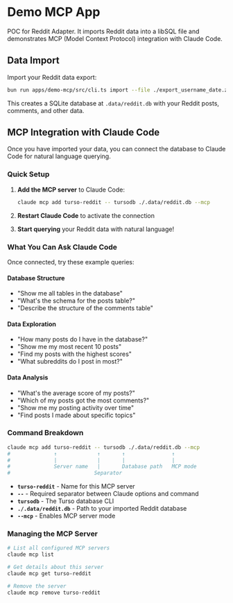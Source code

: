 # Demo MCP App

POC for Reddit Adapter. It imports Reddit data into a libSQL file and demonstrates MCP (Model Context Protocol) integration with Claude Code.

## Data Import

Import your Reddit data export:

```bash
bun run apps/demo-mcp/src/cli.ts import --file ./export_username_date.zip
```

This creates a SQLite database at `.data/reddit.db` with your Reddit posts, comments, and other data.

## MCP Integration with Claude Code

Once you have imported your data, you can connect the database to Claude Code for natural language querying.

### Quick Setup

1. **Add the MCP server** to Claude Code:
   ```bash
   claude mcp add turso-reddit -- tursodb ./.data/reddit.db --mcp
   ```

2. **Restart Claude Code** to activate the connection

3. **Start querying** your Reddit data with natural language!

### What You Can Ask Claude Code

Once connected, try these example queries:

#### Database Structure
- "Show me all tables in the database"
- "What's the schema for the posts table?"
- "Describe the structure of the comments table"

#### Data Exploration
- "How many posts do I have in the database?"
- "Show me my most recent 10 posts"
- "Find my posts with the highest scores"
- "What subreddits do I post in most?"

#### Data Analysis
- "What's the average score of my posts?"
- "Which of my posts got the most comments?"
- "Show me my posting activity over time"
- "Find posts I made about specific topics"

### Command Breakdown

```bash
claude mcp add turso-reddit -- tursodb ./.data/reddit.db --mcp
#              ↑             ↑       ↑               ↑
#              |             |       |               |
#              Server name   |       Database path   MCP mode
#                           Separator
```

- **`turso-reddit`** - Name for this MCP server 
- **`--`** - Required separator between Claude options and command
- **`tursodb`** - The Turso database CLI
- **`./.data/reddit.db`** - Path to your imported Reddit database
- **`--mcp`** - Enables MCP server mode

### Managing the MCP Server

```bash
# List all configured MCP servers
claude mcp list

# Get details about this server
claude mcp get turso-reddit

# Remove the server
claude mcp remove turso-reddit
```
